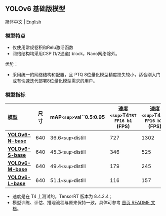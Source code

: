 ## YOLOv6 基础版模型

简体中文 | [English](./README.md)

### 模型特点

- 仅使用常规卷积和Relu激活函数
- 网络结构均采用CSP (1/2通道) block，Nano网络除外。

优势：

- 采用统一的网络结构和配置，且 PTQ 8位量化模型精度损失较小，适合刚入门或有快速迭代部署8位量化模型需求的用户。

### 模型指标

| 模型                                                                                              | 尺寸 | mAP`<sup>`val``0.5:0.95 | 速度`<sup>`T4``TRT FP16 b1 ``(FPS) | 速度`<sup>`T4``TRT FP16 b32 ``(FPS) | 速度`<sup>`T4``TRT INT8 b1 ``(FPS) | 速度`<sup>`T4``TRT INT8 b32 ``(FPS) | Params`<sup>` (M) | FLOPs`<sup>` (G) |
| :------------------------------------------------------------------------------------------------ | ---- | -------------------------------- | -------------------------------------------------- | --------------------------------------------------- | -------------------------------------------------- | --------------------------------------------------- | ------------------------ | ----------------------- |
| [**YOLOv6-N-base**](https://github.com/meituan/YOLOv6/releases/download/0.3.0/yolov6n_base.pt) | 640  | 36.6`<sup>`distill             | 727                                                | 1302                                                | 814                                                | 1805                                                | 4.65                     | 11.46                   |
| [**YOLOv6-S-base**](https://github.com/meituan/YOLOv6/releases/download/0.3.0/yolov6s_base.pt) | 640  | 45.3`<sup>`distill             | 346                                                | 525                                                 | 487                                                | 908                                                 | 13.14                    | 30.6                    |
| [**YOLOv6-M-base**](https://github.com/meituan/YOLOv6/releases/download/0.3.0/yolov6m_base.pt) | 640  | 49.4`<sup>`distill             | 179                                                | 245                                                 | 284                                                | 439                                                 | 28.33                    | 72.30                   |
| [**YOLOv6-L-base**](https://github.com/meituan/YOLOv6/releases/download/0.3.0/yolov6l_base.pt) | 640  | 51.1`<sup>`distill             | 116                                                | 157                                                 | 196                                                | 288                                                 | 59.61                    | 150.89                  |

- 速度是在 T4 上测试的，TensorRT 版本为 8.4.2.4；
- 模型训练、评估、推理流程与原来保持一致，具体可参考 [首页 README 文档](https://github.com/meituan/YOLOv6/blob/main/README_cn.md#%E5%BF%AB%E9%80%9F%E5%BC%80%E5%A7%8B)。
